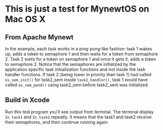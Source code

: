 # This is just a test for MynewtOS on Mac OS X

## From Apache Mynewt

In the example, each task works in a ping-pong like fashion: task 1 wakes up,
adds a token to semaphore 1 and then waits for a token from semaphore 2.
Task 2 waits for a token on semaphore 1 and once it gets it, adds a token to semaphore 2.
Notice that the semaphores are initialized by the application specific task initialization
functions and not inside the task handler functions. If task 2 (being lower in priority than task 1)
had called `os_sem_init()` for task2_sem inside `task2_handler()`, task 1 would have
called `os_sem_pend()` using task2_sem before task2_sem was initialized.

## Build in Xcode

Run this test program you'll see output from terminal. The terminal display `In task1` and 
`In task2` repeatly. It means that the task1 and task2 receive their semaphores, and then
continue running again.
